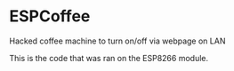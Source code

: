 # ESPCoffee
Hacked coffee machine to turn on/off via webpage on LAN


This is the code that was ran on the ESP8266 module. 
